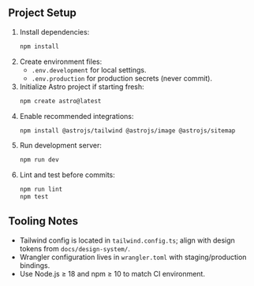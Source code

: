 ## Project Setup

1. Install dependencies:
   ```bash
   npm install
   ```
2. Create environment files:
   - `.env.development` for local settings.
   - `.env.production` for production secrets (never commit).
3. Initialize Astro project if starting fresh:
   ```bash
   npm create astro@latest
   ```
4. Enable recommended integrations:
   ```bash
   npm install @astrojs/tailwind @astrojs/image @astrojs/sitemap
   ```
5. Run development server:
   ```bash
   npm run dev
   ```
6. Lint and test before commits:
   ```bash
   npm run lint
   npm test
   ```

## Tooling Notes

- Tailwind config is located in `tailwind.config.ts`; align with design tokens from `docs/design-system/`.
- Wrangler configuration lives in `wrangler.toml` with staging/production bindings.
- Use Node.js ≥ 18 and npm ≥ 10 to match CI environment.

